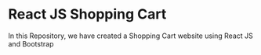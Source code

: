 # React JS Shopping Cart
 In this Repository, we have created a Shopping Cart website using React JS and Bootstrap
